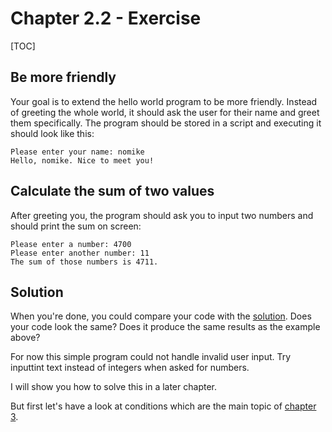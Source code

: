 # Chapter 2.2 - Exercise

[TOC]

## Be more friendly

Your goal is to extend the hello world program to be more friendly. Instead of greeting the whole world, it should ask the user for their name and greet them specifically. The program should be stored in a script and executing it should look like this:

```plaintext
Please enter your name: nomike
Hello, nomike. Nice to meet you!
```
## Calculate the sum of two values

After greeting you, the program should ask you to input two numbers and should print the sum on screen:

```plaintext
Please enter a number: 4700
Please enter another number: 11
The sum of those numbers is 4711.
```

## Solution

When you're done, you could compare your code with the [solution](hello.py).
Does your code look the same? Does it produce the same results as the example above?

For now this simple program could not handle invalid user input. Try inputtint text instead of integers when asked for numbers.

I will show you how to solve this in a later chapter.

But first let's have a look at conditions which are the main topic of [chapter 3](../../../3).